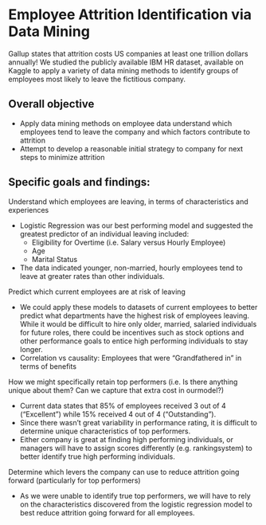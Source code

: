 # Employee Attrition Identification via Data Mining

Gallup states that attrition costs US companies at least one trillion dollars annually! We studied the publicly available IBM HR dataset, available on Kaggle to apply a variety of data mining methods to identify groups of employees most likely to leave the fictitious company.

## Overall objective

 - Apply data mining methods on employee data understand which employees tend to leave the company and which factors contribute to attrition
 - Attempt to develop a reasonable initial strategy to company for next steps to minimize attrition

## Specific goals and findings:

Understand which employees are leaving, in terms of characteristics and experiences
 - Logistic Regression was our best performing model and suggested the greatest predictor of an individual leaving included:
   - Eligibility for Overtime (i.e. Salary versus Hourly Employee)
   - Age
   - Marital Status
 - The data indicated younger, non-married, hourly employees tend to leave at greater rates than other individuals.

Predict which current employees are at risk of leaving
- We could apply these models to datasets of current employees to better predict what departments have the highest risk of employees leaving. While it would be difficult to hire only older, married, salaried individuals for future roles, there could be incentives such as stock options and other performance goals to entice high performing individuals to stay longer.
 - Correlation vs causality: Employees that were “Grandfathered in” in terms of benefits

How we might specifically retain top performers (i.e. Is there anything unique about them? Can we capture that extra cost in ourmodel?)
 - Current data states that 85% of employees received 3 out of 4 (“Excellent”) while 15% received 4 out of 4 (“Outstanding”).
 - Since there wasn’t great variability in performance rating, it is difficult to determine unique characteristics of top performers.
 - Either company is great at finding high performing individuals, or managers will have to assign scores differently (e.g. rankingsystem) to better identify true high performing individuals.

Determine which levers the company can use to reduce attrition going forward (particularly for top performers)
 - As we were unable to identify true top performers, we will have to rely on the characteristics discovered from the logistic regression model to best reduce attrition going forward for all employees.
